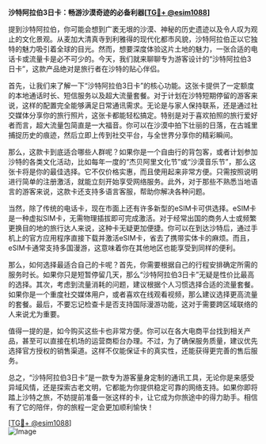 **沙特阿拉伯3日卡：畅游沙漠奇迹的必备利器[[TG💪+ @esim1088](https://t.me/s/esim1088)]**

提到沙特阿拉伯，你可能会想到广袤无垠的沙漠、神秘的历史遗迹以及令人叹为观止的文化景观。从麦加大清真寺到利雅得的现代化都市风貌，沙特阿拉伯正以它独特的魅力吸引着全球的目光。然而，想要深度体验这片土地的魅力，一张合适的电话卡或流量卡是必不可少的。今天，我们就来聊聊专为游客设计的“沙特阿拉伯3日卡”，这款产品绝对是旅行者在沙特的贴心伴侣。

首先，让我们来了解一下“沙特阿拉伯3日卡”的核心功能。这张卡提供了一定额度的本地通话时长、短信服务以及超大流量套餐。对于计划在沙特短期停留的游客来说，这样的配置完全能够满足日常通讯需求。无论是与家人保持联系，还是通过社交媒体分享你的旅行照片，这张卡都能轻松搞定。特别是对于喜欢拍照的旅行爱好者而言，超大流量包简直是一大福音。你可以在沙漠中拍下壮丽的日落，在古城里捕捉历史的痕迹，然后立即上传到社交平台，与全世界分享你的精彩瞬间。

那么，这款卡到底适合哪些人群呢？如果你是一个自由行的背包客，或者计划参加沙特的各类文化活动，比如每年一度的“杰贝阿里文化节”或“沙漠音乐节”，那么这张卡将是你的最佳选择。它不仅价格实惠，而且使用起来非常方便。只需按照说明进行简单的注册激活，就能立刻开始享受网络服务。此外，对于那些不熟悉当地语言的游客来说，这款卡还支持多语言客服，帮助你解决各种问题。

当然，除了传统的电话卡，现在市面上还有许多新型的eSIM卡可供选择。eSIM卡是一种虚拟SIM卡，无需物理插拔即可完成激活。对于经常出国的商务人士或频繁更换目的地的旅行达人来说，这种卡无疑更加便捷。你可以在到达沙特后，通过手机上的官方应用程序直接下载并激活eSIM卡，省去了携带实体卡的麻烦。而且，eSIM卡通常支持多国漫游，这意味着你在其他地区也能享受到同样的便利。

那么，如何选择最适合自己的卡呢？首先，你需要根据自己的行程安排确定所需的服务时长。如果你只是短暂停留几天，那么“沙特阿拉伯3日卡”无疑是性价比最高的选择。其次，考虑到流量消耗的问题，建议根据个人习惯选择合适的流量套餐。如果你是一个重度社交媒体用户，或者喜欢在线观看视频，那么建议选择更高流量的套餐。最后，不要忘记检查卡是否支持国际漫游功能，这对于需要跨区域联络的人来说尤为重要。

值得一提的是，如今购买这些卡也非常方便。你可以在各大电商平台找到相关产品，甚至可以直接在机场的运营商柜台办理。不过，为了确保服务质量，建议优先选择官方授权的销售渠道。这样不仅能保证卡的真实性，还能获得更完善的售后服务。

总之，“沙特阿拉伯3日卡”是一款专为游客量身定制的通讯工具，无论你是来感受异域风情，还是探索古老文明，它都能为你提供稳定可靠的网络支持。如果你即将踏上沙特之旅，不妨提前准备一张这样的卡，让它成为你旅途中的得力助手。相信有了它的陪伴，你的旅程一定会更加顺利愉快！

[[TG💪+ @esim1088](https://t.me/s/esim1088)]  
![Image](https://i.postimg.cc/4NQfJmqS/Snipaste-2025-05-13-00-14-12.png)